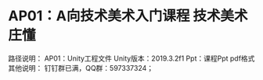 # AP01：A向技术美术入门课程 技术美术 庄懂
路径说明：
AP01：Unity工程文件 Unity版本：2019.3.2f1
Ppt：课程Ppt pdf格式    
其他说明：
钉钉群已满，QQ群：597337324；

